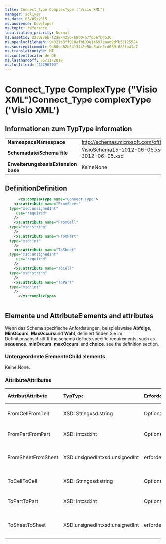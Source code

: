 ```yaml
---
title: Connect_Type ComplexType ("Visio XML")
manager: soliver
ms.date: 03/09/2015
ms.audience: Developer
ms.topic: reference
localization_priority: Normal
ms.assetid: 2230976b-f2a8-425b-b8b0-a7fd5efb4536
ms.openlocfilehash: 9a321a3ff910afb183e1a697eaad9dfb51125524
ms.sourcegitcommit: 9d60cd82b5413446e5bc8ace2cd689f683fb41a7
ms.translationtype: MT
ms.contentlocale: de-DE
ms.lasthandoff: 06/11/2018
ms.locfileid: "19796703"
---
```

# <a name="connecttype-complextype-visio-xml"></a><span data-ttu-id="dddb1-102">Connect_Type ComplexType ("Visio XML")</span><span class="sxs-lookup"><span data-stu-id="dddb1-102">Connect_Type complexType ('Visio XML')</span></span>

## <a name="type-information"></a><span data-ttu-id="dddb1-103">Informationen zum Typ</span><span class="sxs-lookup"><span data-stu-id="dddb1-103">Type information</span></span>

|||
|:-----|:-----|
|<span data-ttu-id="dddb1-104">**Namespace**</span><span class="sxs-lookup"><span data-stu-id="dddb1-104">**Namespace**</span></span> <br/> |http://schemas.microsoft.com/office/visio/2011/1/core  <br/> |
|<span data-ttu-id="dddb1-105">**Schemadatei**</span><span class="sxs-lookup"><span data-stu-id="dddb1-105">**Schema file**</span></span> <br/> |<span data-ttu-id="dddb1-106">VisioSchema15-2012-06-05.xsd</span><span class="sxs-lookup"><span data-stu-id="dddb1-106">VisioSchema15-2012-06-05.xsd</span></span>  <br/> |
|<span data-ttu-id="dddb1-107">**Erweiterungsbasis**</span><span class="sxs-lookup"><span data-stu-id="dddb1-107">**Extension base**</span></span> <br/> |<span data-ttu-id="dddb1-108">Keine</span><span class="sxs-lookup"><span data-stu-id="dddb1-108">None</span></span>  <br/> |
   
## <a name="definition"></a><span data-ttu-id="dddb1-109">Definition</span><span class="sxs-lookup"><span data-stu-id="dddb1-109">Definition</span></span>

```XML
      <xs:complexType name="Connect_Type">
    <xs:attribute name="FromSheet"
  type="xsd:unsignedInt"
     use="required"
    />
    <xs:attribute name="FromCell"
  type="xsd:string"
    />
    <xs:attribute name="FromPart"
  type="xsd:int"
    />
    <xs:attribute name="ToSheet"
  type="xsd:unsignedInt"
     use="required"
    />
    <xs:attribute name="ToCell"
  type="xsd:string"
    />
    <xs:attribute name="ToPart"
  type="xsd:int"
    />
      </xs:complexType>
      
```

## <a name="elements-and-attributes"></a><span data-ttu-id="dddb1-110">Elemente und Attribute</span><span class="sxs-lookup"><span data-stu-id="dddb1-110">Elements and attributes</span></span>

<span data-ttu-id="dddb1-111">Wenn das Schema spezifische Anforderungen, beispielsweise **Abfolge**, **MinOccurs**, **MaxOccurs**und **Wahl**, definiert finden Sie im Definitionsabschnitt.</span><span class="sxs-lookup"><span data-stu-id="dddb1-111">If the schema defines specific requirements, such as **sequence**, **minOccurs**, **maxOccurs**, and **choice**, see the definition section.</span></span> 
  
### <a name="child-elements"></a><span data-ttu-id="dddb1-112">Untergeordnete Elemente</span><span class="sxs-lookup"><span data-stu-id="dddb1-112">Child elements</span></span>

<span data-ttu-id="dddb1-113">Keine.</span><span class="sxs-lookup"><span data-stu-id="dddb1-113">None.</span></span>
  
### <a name="attributes"></a><span data-ttu-id="dddb1-114">Attribute</span><span class="sxs-lookup"><span data-stu-id="dddb1-114">Attributes</span></span>

|<span data-ttu-id="dddb1-115">**Attribut**</span><span class="sxs-lookup"><span data-stu-id="dddb1-115">**Attribute**</span></span>|<span data-ttu-id="dddb1-116">**Typ**</span><span class="sxs-lookup"><span data-stu-id="dddb1-116">**Type**</span></span>|<span data-ttu-id="dddb1-117">**Erforderlich**</span><span class="sxs-lookup"><span data-stu-id="dddb1-117">**Required**</span></span>|<span data-ttu-id="dddb1-118">**Beschreibung**</span><span class="sxs-lookup"><span data-stu-id="dddb1-118">**Description**</span></span>|<span data-ttu-id="dddb1-119">**Mögliche Werte**</span><span class="sxs-lookup"><span data-stu-id="dddb1-119">**Possible values**</span></span>|
|:-----|:-----|:-----|:-----|:-----|
|<span data-ttu-id="dddb1-120">FromCell</span><span class="sxs-lookup"><span data-stu-id="dddb1-120">FromCell</span></span>  <br/> |<span data-ttu-id="dddb1-121">XSD: String</span><span class="sxs-lookup"><span data-stu-id="dddb1-121">xsd:string</span></span>  <br/> |<span data-ttu-id="dddb1-122">Optional</span><span class="sxs-lookup"><span data-stu-id="dddb1-122">optional</span></span>  <br/> ||<span data-ttu-id="dddb1-123">Werte des Typs xsd: String.</span><span class="sxs-lookup"><span data-stu-id="dddb1-123">Values of the xsd:string type.</span></span>  <br/> |
|<span data-ttu-id="dddb1-124">FromPart</span><span class="sxs-lookup"><span data-stu-id="dddb1-124">FromPart</span></span>  <br/> |<span data-ttu-id="dddb1-125">XSD: int</span><span class="sxs-lookup"><span data-stu-id="dddb1-125">xsd:int</span></span>  <br/> |<span data-ttu-id="dddb1-126">Optional</span><span class="sxs-lookup"><span data-stu-id="dddb1-126">optional</span></span>  <br/> ||<span data-ttu-id="dddb1-127">Werte des Typs xsd: int.</span><span class="sxs-lookup"><span data-stu-id="dddb1-127">Values of the xsd:int type.</span></span>  <br/> |
|<span data-ttu-id="dddb1-128">FromSheet</span><span class="sxs-lookup"><span data-stu-id="dddb1-128">FromSheet</span></span>  <br/> |<span data-ttu-id="dddb1-129">XSD:unsignedInt</span><span class="sxs-lookup"><span data-stu-id="dddb1-129">xsd:unsignedInt</span></span>  <br/> |<span data-ttu-id="dddb1-130">erforderlich</span><span class="sxs-lookup"><span data-stu-id="dddb1-130">required</span></span>  <br/> ||<span data-ttu-id="dddb1-131">Werte des Typs Xsd:unsignedInt.</span><span class="sxs-lookup"><span data-stu-id="dddb1-131">Values of the xsd:unsignedInt type.</span></span>  <br/> |
|<span data-ttu-id="dddb1-132">ToCell</span><span class="sxs-lookup"><span data-stu-id="dddb1-132">ToCell</span></span>  <br/> |<span data-ttu-id="dddb1-133">XSD: String</span><span class="sxs-lookup"><span data-stu-id="dddb1-133">xsd:string</span></span>  <br/> |<span data-ttu-id="dddb1-134">Optional</span><span class="sxs-lookup"><span data-stu-id="dddb1-134">optional</span></span>  <br/> ||<span data-ttu-id="dddb1-135">Werte des Typs xsd: String.</span><span class="sxs-lookup"><span data-stu-id="dddb1-135">Values of the xsd:string type.</span></span>  <br/> |
|<span data-ttu-id="dddb1-136">ToPart</span><span class="sxs-lookup"><span data-stu-id="dddb1-136">ToPart</span></span>  <br/> |<span data-ttu-id="dddb1-137">XSD: int</span><span class="sxs-lookup"><span data-stu-id="dddb1-137">xsd:int</span></span>  <br/> |<span data-ttu-id="dddb1-138">Optional</span><span class="sxs-lookup"><span data-stu-id="dddb1-138">optional</span></span>  <br/> ||<span data-ttu-id="dddb1-139">Werte des Typs xsd: int.</span><span class="sxs-lookup"><span data-stu-id="dddb1-139">Values of the xsd:int type.</span></span>  <br/> |
|<span data-ttu-id="dddb1-140">ToSheet</span><span class="sxs-lookup"><span data-stu-id="dddb1-140">ToSheet</span></span>  <br/> |<span data-ttu-id="dddb1-141">XSD:unsignedInt</span><span class="sxs-lookup"><span data-stu-id="dddb1-141">xsd:unsignedInt</span></span>  <br/> |<span data-ttu-id="dddb1-142">erforderlich</span><span class="sxs-lookup"><span data-stu-id="dddb1-142">required</span></span>  <br/> ||<span data-ttu-id="dddb1-143">Werte des Typs Xsd:unsignedInt.</span><span class="sxs-lookup"><span data-stu-id="dddb1-143">Values of the xsd:unsignedInt type.</span></span>  <br/> |
   

